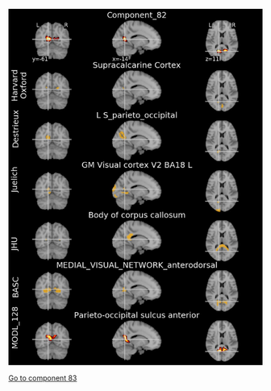 ![82](preliminary/82.jpg "Component 82")

[Go to component 83](https://parietal-inria.github.io/MODL_atlas/256/83 "Component 83")
